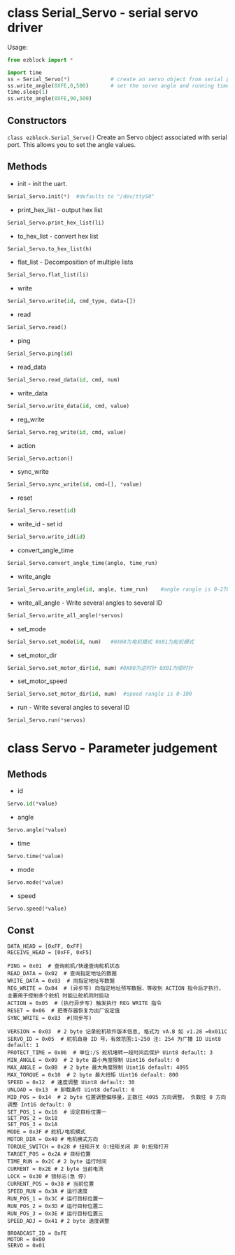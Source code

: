 # class Serial_Servo - serial servo driver

Usage:
```python 
from ezblock import *

import time
ss = Serial_Servo(*)             # create an servo object from serial port and defaults to "/dev/ttyS0"
ss.write_angle(0XFE,0,500)       # set the servo angle and running time
time.sleep(1)
ss.write_angle(0XFE,90,500)
```

## Constructors
```class ezblock.Serial_Servo()```
Create an Servo object associated with serial port. This allows you to set the angle values.

## Methods
- init - init the uart.
```python
Serial_Servo.init(*)  #defaults to "/dev/ttyS0"
```
- print_hex_list - output hex list
```python
Serial_Servo.print_hex_list(li)
```
- to_hex_list - convert hex list
```python
Serial_Servo.to_hex_list(h)
```
- flat_list - Decomposition of multiple lists
```python
Serial_Servo.flat_list(li)
```
- write
```python
Serial_Servo.write(id, cmd_type, data=[])
```
- read
```python
Serial_Servo.read()
```
- ping
```python
Serial_Servo.ping(id)
```
- read_data
```python
Serial_Servo.read_data(id, cmd, num)
```
- write_data
```python
Serial_Servo.write_data(id, cmd, value)
```
- reg_write
```python
Serial_Servo.reg_write(id, cmd, value)
```
- action
```python
Serial_Servo.action()
```
- sync_write
```python
Serial_Servo.sync_write(id, cmd=[], *value)
```
- reset
```python
Serial_Servo.reset(id)
```
- write_id - set id
```python
Serial_Servo.write_id(id)
```
- convert_angle_time
```python
Serial_Servo.convert_angle_time(angle, time_run)
```
- write_angle
```python
Serial_Servo.write_angle(id, angle, time_run)    #angle rangle is 0-270
```
- write_all_angle - Write several angles to several ID
```python
Serial_Servo.write_all_angle(*servos)
```
- set_mode
```python
Serial_Servo.set_mode(id, num)   #0X00为电机模式 0X01为舵机模式
```
- set_motor_dir
```python
Serial_Servo.set_motor_dir(id, num) #0X00为逆时针 0X01为顺时针
```
- set_motor_speed
```python 
Serial_Servo.set_motor_dir(id, num)  #speed rangle is 0-100
```
- run - Write several angles to several ID
```python
Serial_Servo.run(*servos)
```

# class Servo - Parameter judgement

## Methods
- id
```python
Servo.id(*value)
```
- angle
```python
Servo.angle(*value)
```
- time
```python
Servo.time(*value)
```
- mode
```python
Servo.mode(*value)
```
- speed
```python
Servo.speed(*value)
```

## Const

    DATA_HEAD = [0xFF, 0xFF]
    RECEIVE_HEAD = [0xFF, 0xF5]

    PING = 0x01  # 查询舵机/快速查询舵机状态
    READ_DATA = 0x02  # 查询指定地址的数据
    WRITE_DATA = 0x03  # 向指定地址写数据
    REG_WRITE = 0x04  # (异步写) 向指定地址预写数据，等收到 ACTION 指令后才执行，主要用于控制多个舵机 时能让舵机同时启动
    ACTION = 0x05  # (执行异步写) 触发执行 REG WRITE 指令
    RESET = 0x06  # 把寄存器恢复为出厂设定值
    SYNC_WRITE = 0x83  #(同步写)

    VERSION = 0x03  # 2 byte 记录舵机软件版本信息, 格式为 vA.B 如 v1.28 =0x011C
    SERVO_ID = 0x05  # 舵机自身 ID 号，有效范围:1~250 注: 254 为广播 ID Uint8 default: 1
    PROTECT_TIME = 0x06  # 单位:/S 舵机堵转一段时间后保护 Uint8 default: 3
    MIN_ANGLE = 0x09  # 2 byte 最小角度限制 Uint16 default: 0
    MAX_ANGLE = 0x0B  # 2 byte 最大角度限制 Uint16 default: 4095
    MAX_TORQUE = 0x10  # 2 byte 最大扭矩 Uint16 default: 800
    SPEED = 0x12  # 速度调整 Uint8 default: 30
    UNLOAD = 0x13  # 卸载条件 Uint8 default: 0
    MID_POS = 0x14  # 2 byte 位置调整偏移量，正数往 4095 方向调整， 负数往 0 方向调整 Int16 default: 0
    SET_POS_1 = 0x16  # 设定目标位置一
    SET_POS_2 = 0x18
    SET_POS_3 = 0x1A
    MODE = 0x3F # 舵机/电机模式
    MOTOR_DIR = 0x40 # 电机模式方向
    TORQUE_SWITCH = 0x28 # 扭矩开关 0:扭矩关闭 非 0:扭矩打开
    TARGET_POS = 0x2A # 目标位置
    TIME_RUN = 0x2C # 2 byte 运行时间
    CURRENT = 0x2E # 2 byte 当前电流
    LOCK = 0x30 # 锁标志(急 停)
    CURRENT_POS = 0x38 # 当前位置
    SPEED_RUN = 0x3A # 运行速度
    RUN_POS_1 = 0x3C # 运行目标位置一
    RUN_POS_2 = 0x3D # 运行目标位置二
    RUN_POS_3 = 0x3E # 运行目标位置三
    SPEED_ADJ = 0x41 # 2 byte 速度调整

    BROADCAST_ID = 0xFE
    MOTOR = 0x00
    SERVO = 0x01